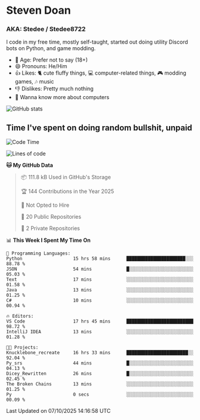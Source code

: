 # Steven Doan
### AKA: Stedee / Stedee8722
I code in my free time, mostly self-taught, started out doing utility Discord bots on Python, and game modding.

- 🤔 Age: Prefer not to say (18+)
- 😄 Pronouns: He/Him
- 👍 Likes: 🐈 cute fluffy things, 💻 computer-related things, 🎮 modding games, 🎶 music
- 👎 Dislikes: Pretty much nothing
- 🥹 Wanna know more about computers

![GitHub stats](https://github-readme-stats-iota-mocha-40.vercel.app/api?username=Stedee8722&show=prs_merged,prs_merged_percentage&show_icons=true&theme=transparent)

## Time I've spent on doing random bullshit, unpaid
<!--START_SECTION:Time I've spent on doing random bullshit, unpaid-->
![Code Time](http://img.shields.io/badge/Code%20Time-348%20hrs%2055%20mins-blue)

![Lines of code](https://img.shields.io/badge/From%20Hello%20World%20I%27ve%20Written-89.2%20thousand%20lines%20of%20code-blue)

**🐱 My GitHub Data** 

> 📦 111.8 kB Used in GitHub's Storage 
 > 
> 🏆 144 Contributions in the Year 2025
 > 
> 🚫 Not Opted to Hire
 > 
> 📜 20 Public Repositories 
 > 
> 🔑 2 Private Repositories 
 > 
📊 **This Week I Spent My Time On** 

```text
💬 Programming Languages: 
Python                   15 hrs 58 mins      ██████████████████████░░░   88.78 % 
JSON                     54 mins             █░░░░░░░░░░░░░░░░░░░░░░░░   05.03 % 
Text                     17 mins             ░░░░░░░░░░░░░░░░░░░░░░░░░   01.58 % 
Java                     13 mins             ░░░░░░░░░░░░░░░░░░░░░░░░░   01.25 % 
C#                       10 mins             ░░░░░░░░░░░░░░░░░░░░░░░░░   00.94 % 

🔥 Editors: 
VS Code                  17 hrs 45 mins      █████████████████████████   98.72 % 
IntelliJ IDEA            13 mins             ░░░░░░░░░░░░░░░░░░░░░░░░░   01.28 % 

🐱‍💻 Projects: 
Knucklebone_recreate     16 hrs 33 mins      ███████████████████████░░   92.04 % 
Py_srs                   44 mins             █░░░░░░░░░░░░░░░░░░░░░░░░   04.13 % 
Dicey_Rewritten          26 mins             █░░░░░░░░░░░░░░░░░░░░░░░░   02.45 % 
The Broken Chains        13 mins             ░░░░░░░░░░░░░░░░░░░░░░░░░   01.25 % 
Py                       0 secs              ░░░░░░░░░░░░░░░░░░░░░░░░░   00.09 % 
```


 Last Updated on 07/10/2025 14:16:58 UTC
<!--END_SECTION:Time I've spent on doing random bullshit, unpaid-->
